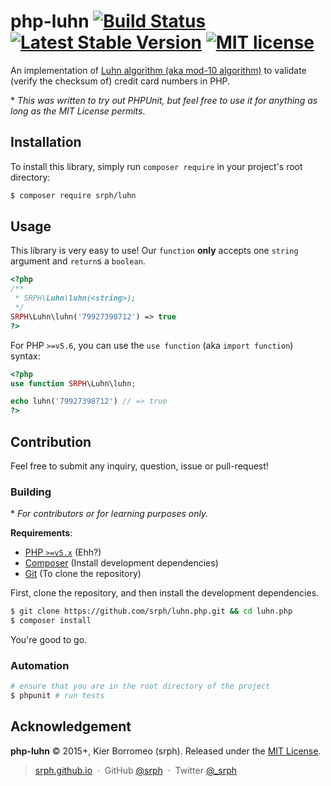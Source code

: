 # php-luhn [![Build Status](https://travis-ci.org/srph/php-luhn.svg?branch=master)](https://travis-ci.org/srph/php-luhn?branch=master) [![Latest Stable Version](https://poser.pugx.org/srph/luhn/version.svg)](https://packagist.org/packages/sroh/luhn) [![MIT license](http://img.shields.io/badge/license-MIT-brightgreen.svg)](http://opensource.org/licenses/MIT)

An implementation of [Luhn algorithm (aka mod-10 algorithm)](http://en.wikipedia.org/wiki/Luhn_algorithm) to validate (verify the checksum of) credit card numbers in PHP.

\* *This was written to try out PHPUnit, but feel free to use it for anything as long as the MIT License permits*.

## Installation

To install this library, simply run `composer require` in your project's root directory:

```bash
$ composer require srph/luhn
```

## Usage

This library is very easy to use! Our `function` **only** accepts one `string` argument and `return`s a `boolean`.

```php
<?php
/**
 * SRPH\Luhn\luhn(<string>);
 */
SRPH\Luhn\luhn('79927398712') => true
?>
```

For PHP `>=v5.6`, you can use the `use function` (aka `import function`) syntax:

```php
<?php
use function SRPH\Luhn\luhn;

echo luhn('79927398712') // => true
?>
``` 

## Contribution

Feel free to submit any inquiry, question, issue or pull-request!

### Building

\* *For contributors or for learning purposes only.*

**Requirements**:
- [PHP `>=v5.x`](https://php.net) (Ehh?)
- [Composer](https://getcomposer.org) (Install development dependencies)
- [Git](https://git-scm.org) (To clone the repository)

First, clone the repository, and then install the development dependencies.

```bash
$ git clone https://github.com/srph/luhn.php.git && cd luhn.php
$ composer install
```

You're good to go.

### Automation

```bash
# ensure that you are in the root directory of the project
$ phpunit # run tests
```

## Acknowledgement

**php-luhn** © 2015+, Kier Borromeo (srph). Released under the [MIT License](https://mit-license.org).

> [srph.github.io](http://srph.github.io) &nbsp;&middot;&nbsp;
> GitHub [@srph](https://github.com/srph) &nbsp;&middot;&nbsp;
> Twitter [@_srph](https://twitter.com/_srph)
